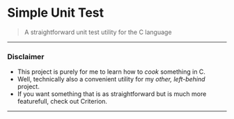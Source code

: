 # Simple Unit Test
> A straightforward unit test utility for the C language
---
### Disclaimer
- This project is purely for me to learn how to _cook_ something in C.
- Well, technically also a convenient utility for my _other, left-behind_ project.
- If you want something that is as straightforward but is much more featurefull, check out Criterion.
---

